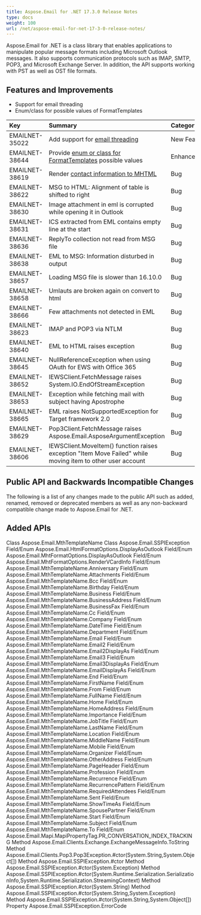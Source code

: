 ```yaml
---
title: Aspose.Email for .NET 17.3.0 Release Notes
type: docs
weight: 100
url: /net/aspose-email-for-net-17-3-0-release-notes/
---
```


Aspose.Email for .NET is a class library that enables applications to manipulate popular message formats including Microsoft Outlook messages. It also supports communication protocols such as IMAP, SMTP, POP3, and Microsoft Exchange Server. In addition, the API supports working with PST as well as OST file formats.
## **Features and Improvements**
- Support for email threading
- Enum/class for possible values of FormatTemplates



|**Key**|**Summary**|**Category**|
| :- | :- | :- |
|EMAILNET-35022|Add support for [email threading](/email/net/managing-message-files-with-aspose-email-outlook/#managingmessagefileswithaspose-email-outlook-creatingreplymessage)|New Feature|
|EMAILNET-38644|Provide [enum or class for FormatTemplates](/email/net/loading-and-saving-message/#loadingandsavingmessage-renderingcalendareventswhileconvertingtomhtml) possible values|Enhancement|
|EMAILNET-38619 |Render [contact information to MHTML](/email/net/working-with-outlook-contacts/#workingwithoutlookcontacts-renderingcontactinformationtomhtml)|Bug|
|EMAILNET-38622|MSG to HTML: Alignment of table is shifted to right|Bug|
|EMAILNET-38630|Image attachment in eml is corrupted while opening it in Outlook|Bug|
|EMAILNET-38631|ICS extracted from EML contains empty line at the start|Bug|
|EMAILNET-38636|ReplyTo collection not read from MSG file|Bug|
|EMAILNET-38638|EML to MSG: Information disturbed in output|Bug|
|EMAILNET-38657|Loading MSG file is slower than 16.10.0|Bug|
|EMAILNET-38658|Umlauts are broken again on convert to html|Bug|
|EMAILNET-38666|Few attachments not detected in EML|Bug|
|EMAILNET-38623|IMAP and POP3 via NTLM|Bug|
|EMAILNET-38640|EML to HTML raises exception|Bug|
|EMAILNET-38645|NullReferenceException when using OAuth for EWS with Office 365|Bug|
|EMAILNET-38652|IEWSClient.FetchMessage raises System.IO.EndOfStreamException|Bug|
|EMAILNET-38653|Exception while fetching mail with subject having Apostrophe|Bug|
|EMAILNET-38665|EML raises NotSupportedException for Target framework 2.0|Bug|
|EMAILNET-38629|Pop3Client.FetchMessage raises Aspose.Email.AsposeArgumentException|Bug|
|EMAILNET-38606|IEWSClient.MoveItem() function raises exception "Item Move Failed" while moving item to other user account|Bug|
## **Public API and Backwards Incompatible Changes**
The following is a list of any changes made to the public API such as added, renamed, removed or deprecated members as well as any non-backward compatible change made to Aspose.Email for .NET.
## **Added APIs**
Class Aspose.Email.MthTemplateName
Class Aspose.Email.SSPIException
Field/Enum Aspose.Email.HtmlFormatOptions.DisplayAsOutlook
Field/Enum Aspose.Email.MhtFormatOptions.DisplayAsOutlook
Field/Enum Aspose.Email.MhtFormatOptions.RenderVCardInfo
Field/Enum Aspose.Email.MthTemplateName.Anniversary
Field/Enum Aspose.Email.MthTemplateName.Attachments
Field/Enum Aspose.Email.MthTemplateName.Bcc
Field/Enum Aspose.Email.MthTemplateName.Birthday
Field/Enum Aspose.Email.MthTemplateName.Business
Field/Enum Aspose.Email.MthTemplateName.BusinessAddress
Field/Enum Aspose.Email.MthTemplateName.BusinessFax
Field/Enum Aspose.Email.MthTemplateName.Cc
Field/Enum Aspose.Email.MthTemplateName.Company
Field/Enum Aspose.Email.MthTemplateName.DateTime
Field/Enum Aspose.Email.MthTemplateName.Department
Field/Enum Aspose.Email.MthTemplateName.Email
Field/Enum Aspose.Email.MthTemplateName.Email2
Field/Enum Aspose.Email.MthTemplateName.Email2DisplayAs
Field/Enum Aspose.Email.MthTemplateName.Email3
Field/Enum Aspose.Email.MthTemplateName.Email3DisplayAs
Field/Enum Aspose.Email.MthTemplateName.EmailDisplayAs
Field/Enum Aspose.Email.MthTemplateName.End
Field/Enum Aspose.Email.MthTemplateName.FirstName
Field/Enum Aspose.Email.MthTemplateName.From
Field/Enum Aspose.Email.MthTemplateName.FullName
Field/Enum Aspose.Email.MthTemplateName.Home
Field/Enum Aspose.Email.MthTemplateName.HomeAddress
Field/Enum Aspose.Email.MthTemplateName.Importance
Field/Enum Aspose.Email.MthTemplateName.JobTitle
Field/Enum Aspose.Email.MthTemplateName.LastName
Field/Enum Aspose.Email.MthTemplateName.Location
Field/Enum Aspose.Email.MthTemplateName.MiddleName
Field/Enum Aspose.Email.MthTemplateName.Mobile
Field/Enum Aspose.Email.MthTemplateName.Organizer
Field/Enum Aspose.Email.MthTemplateName.OtherAddress
Field/Enum Aspose.Email.MthTemplateName.PageHeader
Field/Enum Aspose.Email.MthTemplateName.Profession
Field/Enum Aspose.Email.MthTemplateName.Recurrence
Field/Enum Aspose.Email.MthTemplateName.RecurrencePattern
Field/Enum Aspose.Email.MthTemplateName.RequiredAttendees
Field/Enum Aspose.Email.MthTemplateName.Sent
Field/Enum Aspose.Email.MthTemplateName.ShowTimeAs
Field/Enum Aspose.Email.MthTemplateName.SpousePartner
Field/Enum Aspose.Email.MthTemplateName.Start
Field/Enum Aspose.Email.MthTemplateName.Subject
Field/Enum Aspose.Email.MthTemplateName.To
Field/Enum Aspose.Email.Mapi.MapiPropertyTag.PR_CONVERSATION_INDEX_TRACKING
Method Aspose.Email.Clients.Exchange.ExchangeMessageInfo.ToString
Method Aspose.Email.Clients.Pop3.Pop3Exception.#ctor(System.String,System.Object[])
Method Aspose.Email.SSPIException.#ctor
Method Aspose.Email.SSPIException.#ctor(System.Exception)
Method Aspose.Email.SSPIException.#ctor(System.Runtime.Serialization.SerializationInfo,System.Runtime.Serialization.StreamingContext)
Method Aspose.Email.SSPIException.#ctor(System.String)
Method Aspose.Email.SSPIException.#ctor(System.String,System.Exception)
Method Aspose.Email.SSPIException.#ctor(System.String,System.Object[])
Property Aspose.Email.SSPIException.ErrorCode


